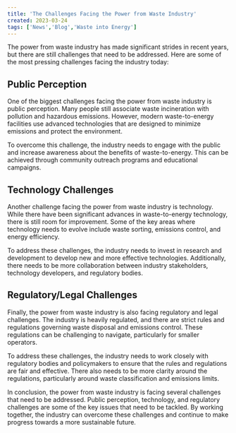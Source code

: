 ```yaml
---
title: 'The Challenges Facing the Power from Waste Industry'
created: 2023-03-24
tags: ['News','Blog','Waste into Energy']
---
```


The power from waste industry has made significant strides in recent years, but there are still challenges that need to be addressed. Here are some of the most pressing challenges facing the industry today:  

## Public Perception

One of the biggest challenges facing the power from waste industry is public perception. Many people still associate waste incineration with pollution and hazardous emissions. However, modern waste-to-energy facilities use advanced technologies that are designed to minimize emissions and protect the environment.  
  
To overcome this challenge, the industry needs to engage with the public and increase awareness about the benefits of waste-to-energy. This can be achieved through community outreach programs and educational campaigns.

## Technology Challenges

Another challenge facing the power from waste industry is technology. While there have been significant advances in waste-to-energy technology, there is still room for improvement. Some of the key areas where technology needs to evolve include waste sorting, emissions control, and energy efficiency.  
  
To address these challenges, the industry needs to invest in research and development to develop new and more effective technologies. Additionally, there needs to be more collaboration between industry stakeholders, technology developers, and regulatory bodies.

## Regulatory/Legal Challenges

Finally, the power from waste industry is also facing regulatory and legal challenges. The industry is heavily regulated, and there are strict rules and regulations governing waste disposal and emissions control. These regulations can be challenging to navigate, particularly for smaller operators.  
  
To address these challenges, the industry needs to work closely with regulatory bodies and policymakers to ensure that the rules and regulations are fair and effective. There also needs to be more clarity around the regulations, particularly around waste classification and emissions limits.  
  
In conclusion, the power from waste industry is facing several challenges that need to be addressed. Public perception, technology, and regulatory challenges are some of the key issues that need to be tackled. By working together, the industry can overcome these challenges and continue to make progress towards a more sustainable future.
